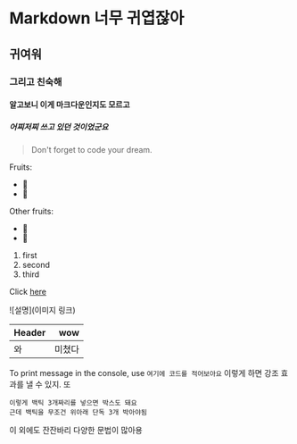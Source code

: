 <!-- Heading -->

# Markdown 너무 귀엽잖아
## 귀여워
### 그리고 친숙해
#### 알고보니 이게 마크다운인지도 모르고
##### 어찌저찌 쓰고 있던 것이었군요

<!-- Quote -->
> Don't forget to code your dream.

<!-- Bullet list -->
Fruits:
- 🍎
- 🍋

Other fruits:
- 🍑
- 🍒

<!-- Numbered list -->
1. first
2. second
3. third

<!-- Link -->
Click [here](https://youtu.be/kMEb_BzyUqk)

<!-- Image -->
![설명](이미지 링크)

<!-- Table -->
<!--콜론 있는 곳이 정렬-->
| Header |    wow |
| :----- | -----: |
| 와     | 미쳤다 |

<!-- Code -->
To print message in the console, use `여기에 코드를 적어보아요` 이렇게 하면 강조 효과를 낼 수 있지. 또

```
이렇게 백틱 3개짜리를 넣으면 박스도 돼요
근데 백틱을 무조건 위아래 단독 3개 박아야됨
```

이 외에도 잔잔바리 다양한 문법이 많아용
